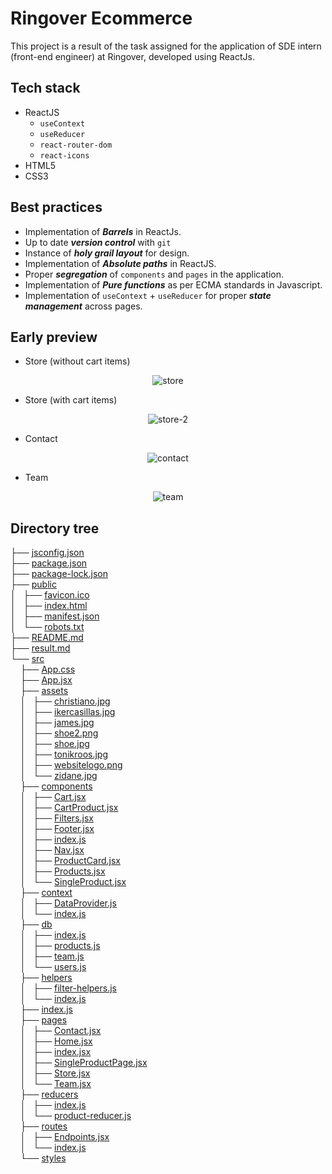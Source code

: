 # Ringover Ecommerce
This project is a result of the task assigned for the application of SDE intern (front-end engineer) at Ringover, developed using ReactJs.

## Tech stack
- ReactJS
  - `useContext`
  - `useReducer`
  - `react-router-dom`
  - `react-icons`
- HTML5
- CSS3

## Best practices
- Implementation of ***Barrels*** in ReactJs.
- Up to date ***version control*** with `git`
- Instance of ***holy grail layout*** for design.
- Implementation of ***Absolute paths*** in ReactJS.
- Proper ***segregation*** of `components` and `pages` in the application.
- Implementation of ***Pure functions*** as per ECMA standards in Javascript.
- Implementation of `useContext` + `useReducer` for proper ***state management*** across pages.

## Early preview
- Store (without cart items) 
<p align="center">
  <img src="https://i.ibb.co/0Zv3vBC/mock-store.png" title="store"/>
</p>

- Store (with cart items) 
<p align="center">
  <img src="https://i.ibb.co/Zhjjjjt/mock-store-1.png" title="store-2"/>
</p>

- Contact 
<p align="center">
  <img src="https://i.ibb.co/v32vJTw/mock-contact.png" title="contact"/>
</p>

- Team 
<p align="center">
  <img src="https://i.ibb.co/wywWSvm/mock-teams.png" title="team"/>
</p>



## Directory tree
<!DOCTYPE html>
<html>
<head>
 <meta http-equiv="Content-Type" content="text/html; charset=UTF-8">
 <meta name="Author" content="Made by 'tree'">
 <meta name="GENERATOR" content="$Version: $ tree v1.8.0 (c) 1996 - 2018 by Steve Baker, Thomas Moore, Francesc Rocher, Florian Sesser, Kyosuke Tokoro $">

</head>
<body>
	├── <a href=".//jsconfig.json">jsconfig.json</a><br>
	├── <a href=".//package.json">package.json</a><br>
	├── <a href=".//package-lock.json">package-lock.json</a><br>
	├── <a href=".//public/">public</a><br>
	│   ├── <a href=".//public/favicon.ico">favicon.ico</a><br>
	│   ├── <a href=".//public/index.html">index.html</a><br>
	│   ├── <a href=".//public/manifest.json">manifest.json</a><br>
	│   └── <a href=".//public/robots.txt">robots.txt</a><br>
	├── <a href=".//README.md">README.md</a><br>
	├── <a href=".//result.md">result.md</a><br>
	└── <a href=".//src/">src</a><br>
	&nbsp;&nbsp;&nbsp; ├── <a href=".//src/App.css">App.css</a><br>
	&nbsp;&nbsp;&nbsp; ├── <a href=".//src/App.jsx">App.jsx</a><br>
	&nbsp;&nbsp;&nbsp; ├── <a href=".//src/assets/">assets</a><br>
	&nbsp;&nbsp;&nbsp; │   ├── <a href=".//src/assets/christiano.jpg">christiano.jpg</a><br>
	&nbsp;&nbsp;&nbsp; │   ├── <a href=".//src/assets/ikercasillas.jpg">ikercasillas.jpg</a><br>
	&nbsp;&nbsp;&nbsp; │   ├── <a href=".//src/assets/james.jpg">james.jpg</a><br>
	&nbsp;&nbsp;&nbsp; │   ├── <a href=".//src/assets/shoe2.png">shoe2.png</a><br>
	&nbsp;&nbsp;&nbsp; │   ├── <a href=".//src/assets/shoe.jpg">shoe.jpg</a><br>
	&nbsp;&nbsp;&nbsp; │   ├── <a href=".//src/assets/tonikroos.jpg">tonikroos.jpg</a><br>
	&nbsp;&nbsp;&nbsp; │   ├── <a href=".//src/assets/websitelogo.png">websitelogo.png</a><br>
	&nbsp;&nbsp;&nbsp; │   └── <a href=".//src/assets/zidane.jpg">zidane.jpg</a><br>
	&nbsp;&nbsp;&nbsp; ├── <a href=".//src/components/">components</a><br>
	&nbsp;&nbsp;&nbsp; │   ├── <a href=".//src/components/Cart.jsx">Cart.jsx</a><br>
	&nbsp;&nbsp;&nbsp; │   ├── <a href=".//src/components/CartProduct.jsx">CartProduct.jsx</a><br>
	&nbsp;&nbsp;&nbsp; │   ├── <a href=".//src/components/Filters.jsx">Filters.jsx</a><br>
	&nbsp;&nbsp;&nbsp; │   ├── <a href=".//src/components/Footer.jsx">Footer.jsx</a><br>
	&nbsp;&nbsp;&nbsp; │   ├── <a href=".//src/components/index.js">index.js</a><br>
	&nbsp;&nbsp;&nbsp; │   ├── <a href=".//src/components/Nav.jsx">Nav.jsx</a><br>
	&nbsp;&nbsp;&nbsp; │   ├── <a href=".//src/components/ProductCard.jsx">ProductCard.jsx</a><br>
	&nbsp;&nbsp;&nbsp; │   ├── <a href=".//src/components/Products.jsx">Products.jsx</a><br>
	&nbsp;&nbsp;&nbsp; │   └── <a href=".//src/components/SingleProduct.jsx">SingleProduct.jsx</a><br>
	&nbsp;&nbsp;&nbsp; ├── <a href=".//src/context/">context</a><br>
	&nbsp;&nbsp;&nbsp; │   ├── <a href=".//src/context/DataProvider.js">DataProvider.js</a><br>
	&nbsp;&nbsp;&nbsp; │   └── <a href=".//src/context/index.js">index.js</a><br>
	&nbsp;&nbsp;&nbsp; ├── <a href=".//src/db/">db</a><br>
	&nbsp;&nbsp;&nbsp; │   ├── <a href=".//src/db/index.js">index.js</a><br>
	&nbsp;&nbsp;&nbsp; │   ├── <a href=".//src/db/products.js">products.js</a><br>
	&nbsp;&nbsp;&nbsp; │   ├── <a href=".//src/db/team.js">team.js</a><br>
	&nbsp;&nbsp;&nbsp; │   └── <a href=".//src/db/users.js">users.js</a><br>
	&nbsp;&nbsp;&nbsp; ├── <a href=".//src/helpers/">helpers</a><br>
	&nbsp;&nbsp;&nbsp; │   ├── <a href=".//src/helpers/filter-helpers.js">filter-helpers.js</a><br>
	&nbsp;&nbsp;&nbsp; │   └── <a href=".//src/helpers/index.js">index.js</a><br>
	&nbsp;&nbsp;&nbsp; ├── <a href=".//src/index.js">index.js</a><br>
	&nbsp;&nbsp;&nbsp; ├── <a href=".//src/pages/">pages</a><br>
	&nbsp;&nbsp;&nbsp; │   ├── <a href=".//src/pages/Contact.jsx">Contact.jsx</a><br>
	&nbsp;&nbsp;&nbsp; │   ├── <a href=".//src/pages/Home.jsx">Home.jsx</a><br>
	&nbsp;&nbsp;&nbsp; │   ├── <a href=".//src/pages/index.jsx">index.jsx</a><br>
	&nbsp;&nbsp;&nbsp; │   ├── <a href=".//src/pages/SingleProductPage.jsx">SingleProductPage.jsx</a><br>
	&nbsp;&nbsp;&nbsp; │   ├── <a href=".//src/pages/Store.jsx">Store.jsx</a><br>
	&nbsp;&nbsp;&nbsp; │   └── <a href=".//src/pages/Team.jsx">Team.jsx</a><br>
	&nbsp;&nbsp;&nbsp; ├── <a href=".//src/reducers/">reducers</a><br>
	&nbsp;&nbsp;&nbsp; │   ├── <a href=".//src/reducers/index.js">index.js</a><br>
	&nbsp;&nbsp;&nbsp; │   └── <a href=".//src/reducers/product-reducer.js">product-reducer.js</a><br>
	&nbsp;&nbsp;&nbsp; ├── <a href=".//src/routes/">routes</a><br>
	&nbsp;&nbsp;&nbsp; │   ├── <a href=".//src/routes/Endpoints.jsx">Endpoints.jsx</a><br>
	&nbsp;&nbsp;&nbsp; │   └── <a href=".//src/routes/index.js">index.js</a><br>
	&nbsp;&nbsp;&nbsp; └── <a href=".//src/styles/">styles</a><br>
	<br><br>
	</p>
</body>
</html>





